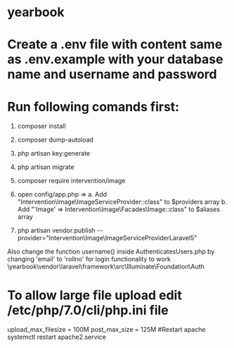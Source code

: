 # yearbook
# Create a .env file with content same as .env.example with your database name and username and password
# Run following comands first:
1. composer install
2. composer dump-autoload
3. php artisan key:generate
4. php artisan migrate  
5. composer require intervention/image
6. open config/app.php => 
   a. Add "Intervention\Image\ImageServiceProvider::class" to $providers array
   b. Add "'Image' => Intervention\Image\Facades\Image::class" to $aliases array

7. php artisan vendor:publish --provider="Intervention\Image\ImageServiceProviderLaravel5"

Also change the function username() inside AuthenticatesUsers.php by changing 'email' to 'rollno' for login functionality to work
\yearbook\vendor\laravel\framework\src\Illuminate\Foundation\Auth

# To allow large file upload edit /etc/php/7.0/cli/php.ini file
upload_max_filesize = 100M
post_max_size = 125M
#Restart apache
systemctl restart apache2.service   
